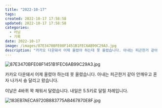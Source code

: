 ```yaml
---
title: "2022-10-17"
tags:
created: 2022-10-17 17:58:58
updated: 2022-10-17 17:58:58
categories:
  - 러닝
  - 기록
date: 2022-10-17
image: /images/87E3470BFE08F1451B1FEC6AB99C29A3.jpg
description: "카카오 다운돼서 어제 올렸야 하는데 못 올렸습니다. 아내는 피곤한거 같아 안깨우고 혼자 나가서 슝 달리고 왔습니다. 이날은 4바퀴 꽉 채워서 달렸습니다. 내일은 5.5키로 달릴 차례입니다."
---
```


![87E3470BFE08F1451B1FEC6AB99C29A3.jpg](/images/87E3470BFE08F1451B1FEC6AB99C29A3.jpg)
 
 

카카오 다운돼서 어제 올렸야 하는데 못 올렸습니다. 아내는 피곤한거 같아 안깨우고 혼자 나가서 슝 달리고 왔습니다. 

이날은 4바퀴 꽉 채워서 달렸습니다. 내일은 5.5키로 달릴 차례입니다.

 
 ![183EB7AECA9720B883775AB467870E8F.jpg](/images/183EB7AECA9720B883775AB467870E8F.jpg)

